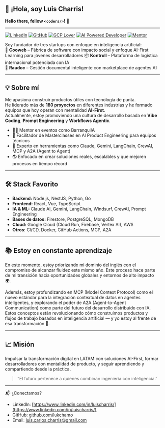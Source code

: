 
## 👋 ¡Hola, soy Luis Charris!

**Hello there, fellow `<coders/>`!** 🚀

---

[![LinkedIn](https://img.shields.io/badge/-@luiskcharris-blue?style=flat-square&logo=Linkedin&logoColor=white&link=https://www.linkedin.com/in/luiskcharris/)](https://www.linkedin.com/in/luiskcharris/)
[![GitHub](https://img.shields.io/badge/-lukchamo-181717?style=flat-square&logo=github&logoColor=white&link=https://github.com/lukchamo)](https://github.com/lukchamo)
[![GCP Lover](https://img.shields.io/badge/GCP-Lover-F5BC00?style=flat-square&logo=googlecloud)](https://cloud.google.com/)
[![AI Powered Developer](https://img.shields.io/badge/AI%20Powered-Developer-blueviolet?style=flat-square&logo=OpenAI)](https://openai.com)
[![Mentor](https://img.shields.io/badge/Mentor-BarranquiIA-0a9396?style=flat-square)](https://barranquiia.tech/)

Soy fundador de tres startups con enfoque en inteligencia artificial:  
🚀 **Cooweb** – Fábrica de software con impacto social y enfoque AI-First Learning para jóvenes desarrolladores
📦 **Kontroll** – Plataforma de logística internacional potenciada con IA  
📄 **Raudoc** – Gestión documental inteligente con marketplace de agentes AI

---

## 💡 Sobre mí

Me apasiona construir productos útiles con tecnología de punta.  
He liderado más de **180 proyectos** en diferentes industrias y he formado equipos que hoy operan con mentalidad **AI-First**.  
Actualmente, estoy promoviendo una cultura de desarrollo basada en **Vibe Coding**, **Prompt Engineering** y **Workflows Agentic**.

- 👨‍🏫 Mentor en eventos como BarranquiIA
- 🧠 Facilitador de Masterclasses en AI Product Engineering para equipos técnicos
- 🤖 Experto en herramientas como Claude, Gemini, LangChain, CrewAI, MCP y A2A (Agent to Agent)
- 🌎 Enfocado en crear soluciones reales, escalables y que mejoren procesos en tiempo récord

---

## 🛠️ Stack Favorito

- **Backend:** Node.js, NestJS, Python, Go  
- **Frontend:** React, Vue, TypeScript  
- **IA & ML:** Claude AI, Gemini, LangChain, Windsurf, CrewAI, Prompt Engineering  
- **Bases de datos:** Firestore, PostgreSQL, MongoDB  
- **Cloud:** Google Cloud (Cloud Run, Firebase, Vertex AI), AWS  
- **Otros:** CI/CD, Docker, GitHub Actions, MCP, A2A

---

## 📚 Estoy en constante aprendizaje

En este momento, estoy priorizando mi dominio del inglés con el compromiso de alcanzar fluidez este mismo año. Este proceso hace parte de mi transición hacia oportunidades globales y entornos de alto impacto 🌍.

Además, estoy profundizando en MCP (Model Context Protocol) como el nuevo estándar para la integración contextual de datos en agentes inteligentes, y explorando el poder de A2A (Agent-to-Agent Communication) como parte del futuro del desarrollo distribuido con IA. Estos conceptos están revolucionando cómo construimos productos y flujos de trabajo basados en inteligencia artificial — y yo estoy al frente de esa transformación 🚀.

---

## 📈 Misión

Impulsar la transformación digital en LATAM con soluciones AI-First, formar desarrolladores con mentalidad de producto, y seguir aprendiendo y compartiendo desde la práctica.

> “El futuro pertenece a quienes combinan ingeniería con inteligencia.”  

---

📬 ¿Conectamos?

- LinkedIn: [https://www.linkedin.com/in/luischarris/](https://www.linkedin.com/in/luischarris/)
- GitHub: [github.com/lukchamo](https://github.com/lukchamo)  
- Email: luis.carlos.charris@gmail.com
